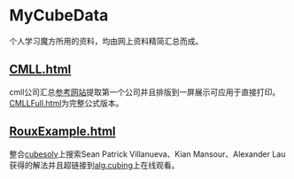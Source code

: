 # MyCubeData
个人学习魔方所用的资料，均由网上资料精简汇总而成。
## [CMLL.html](CMLL.html)
cmll公司汇总[参考网站](http://www.speedcubedb.com/a/3x3/CMLL)提取第一个公司并且排版到一屏展示可应用于直接打印。[CMLLFull.html](CMLLFull.html)为完整公式版本。
## [RouxExample.html](RouxExample.html)
整合[cubesolv](http://cubesolv.es/)上搜索Sean Patrick Villanueva、Kian Mansour、Alexander Lau获得的解法并且超链接到[alg.cubing](https://alg.cubing.net/)上在线观看。

